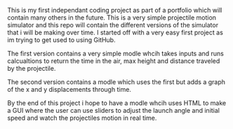 This is my first independant coding project as part of a portfolio which will contain many others in the future.
This is a very simple projectile motion simulator and this repo will contain the different versions of the simulator that i will be making over time.
I started off with a very easy first project as im trying to get used to using GitHub.

The first version contains a very simple modle whcih takes inputs and runs calcualtions to return the time in the air, max height and distance traveled by the projectile.

The second version contains a modle which uses the first but adds a graph of the x and y displacements through time.

By the end of this project i hope to have a modle whcih uses HTML to make a GUI where the user can use sliders to adjust the launch angle and initial speed and watch the projectiles motion in real time.
